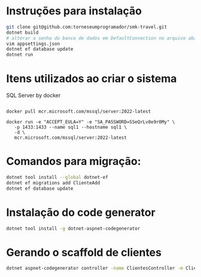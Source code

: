 # Instruções para instalação
``` bash
git clone git@github.com:torneseumprogramador/smk-travel.git
dotnet build
# alterar a senha do banco de dados em DefaultConnection no arquivo abaixo:
vim appsettings.json
dotnet ef database update
dotnet run
```

# Itens utilizados ao criar o sistema

SQL Server by docker

```shell

docker pull mcr.microsoft.com/mssql/server:2022-latest

docker run -e "ACCEPT_EULA=Y" -e "SA_PASSWORD=SSeQrLv8e9r0My" \
   -p 1433:1433 --name sql1 --hostname sql1 \
   -d \
   mcr.microsoft.com/mssql/server:2022-latest

```

# Comandos para migração:
``` bash
dotnet tool install --global dotnet-ef
dotnet ef migrations add ClienteAdd
dotnet ef database update
```

# Instalação do code generator
``` bash
dotnet tool install -g dotnet-aspnet-codegenerator
```

# Gerando o scaffold de clientes
``` bash
dotnet aspnet-codegenerator controller -name ClientesController -m Cliente -dc DbContexto --relativeFolderPath Controllers --useDefaultLayout
